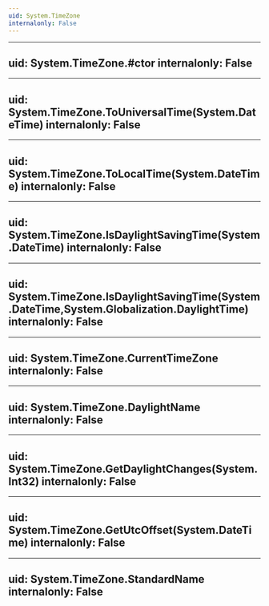 ```yaml
---
uid: System.TimeZone
internalonly: False
---
```


---
uid: System.TimeZone.#ctor
internalonly: False
---

---
uid: System.TimeZone.ToUniversalTime(System.DateTime)
internalonly: False
---

---
uid: System.TimeZone.ToLocalTime(System.DateTime)
internalonly: False
---

---
uid: System.TimeZone.IsDaylightSavingTime(System.DateTime)
internalonly: False
---

---
uid: System.TimeZone.IsDaylightSavingTime(System.DateTime,System.Globalization.DaylightTime)
internalonly: False
---

---
uid: System.TimeZone.CurrentTimeZone
internalonly: False
---

---
uid: System.TimeZone.DaylightName
internalonly: False
---

---
uid: System.TimeZone.GetDaylightChanges(System.Int32)
internalonly: False
---

---
uid: System.TimeZone.GetUtcOffset(System.DateTime)
internalonly: False
---

---
uid: System.TimeZone.StandardName
internalonly: False
---

